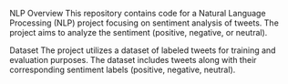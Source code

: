 NLP
Overview This repository contains code for a Natural Language Processing (NLP) project focusing on sentiment analysis of tweets. The project aims to analyze the sentiment (positive, negative, or neutral).

Dataset The project utilizes a dataset of labeled tweets for training and evaluation purposes. The dataset includes tweets along with their corresponding sentiment labels (positive, negative, neutral).
